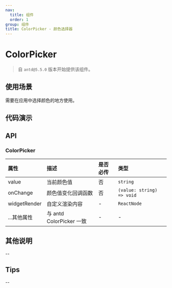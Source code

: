 ```yaml
---
nav:
  title: 组件
  order: 1
group: 组件
title: ColorPicker - 颜色选择器
---
```


# ColorPicker

> 自 `antd@5.5.0` 版本开始提供该组件。

## 使用场景

需要在应用中选择颜色的地方使用。

## 代码演示

<code src='./demo/ColorPicker' title='代码'></code>

## API

### ColorPicker

| 属性         | 描述                     | 是否必传 | 类型                      |
| :----------- | :----------------------- | :------- | :------------------------ |
| value        | 当前颜色值               | 否       | `string`                  |
| onChange     | 颜色值变化回调函数       | 否       | `(value: string) => void` |
| widgetRender | 自定义渲染内容           | -        | `ReactNode`               |
| ...其他属性  | 与 antd ColorPicker 一致 | -        | -                         |

## 其他说明

--

## Tips

--
